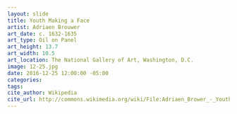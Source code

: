 ```yaml
---
layout: slide
title: Youth Making a Face
artist: Adriaen Brouwer
art_date: c. 1632-1635
art_type: Oil on Panel
art_height: 13.7
art_width: 10.5
art_location: The National Gallery of Art, Washington, D.C.
image: 12-25.jpg
date: 2016-12-25 12:00:00 -05:00
categories:
tags:
cite_author: Wikipedia
cite_url: http://commons.wikimedia.org/wiki/File:Adriaen_Brower_-_Youth_Making_a_Face.jpg
---
```

